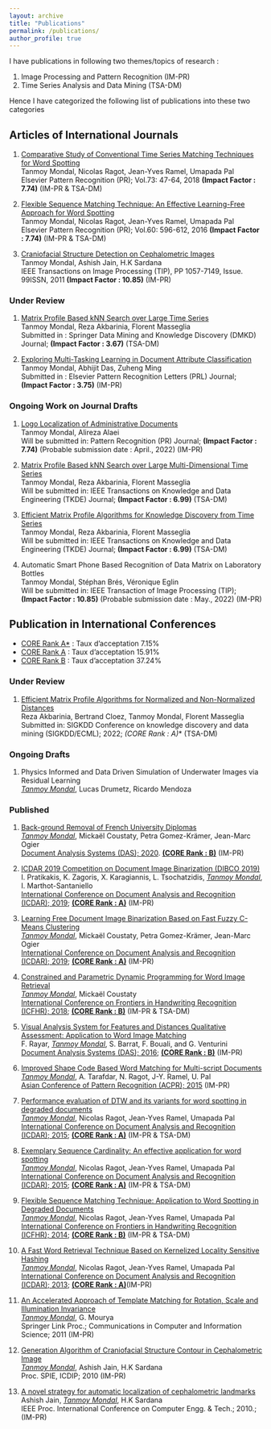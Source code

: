 ```yaml
---
layout: archive
title: "Publications"
permalink: /publications/
author_profile: true
---
```

I have publications in following two themes/topics of research :
1. Image Processing and Pattern Recognition (IM-PR)
2. Time Series Analysis and Data Mining (TSA-DM)

Hence I have categorized the following list of publications into these two categories


## Articles of International Journals


1. [Comparative Study of Conventional Time Series Matching Techniques for Word Spotting](/files/pdf/journal/DTW_PR.pdf) <br/>
Tanmoy Mondal, Nicolas Ragot, Jean-Yves Ramel, Umapada Pal <br/>
Elsevier Pattern Recognition (PR); Vol.73: 47-64, 2018 **(Impact Factor : 7.74)** (IM-PR & TSA-DM)

2.  [Flexible Sequence Matching Technique: An Effective Learning-Free Approach for Word Spotting](/files/pdf/journal/FSM_PR.pdf) <br/>
Tanmoy Mondal, Nicolas Ragot, Jean-Yves Ramel, Umapada Pal <br/>
Elsevier Pattern Recognition (PR); Vol.60: 596-612, 2016 **(Impact Factor : 7.74)** (IM-PR & TSA-DM)

3. [Craniofacial Structure Detection on Cephalometric Images](/files/pdf/journal/TIP.pdf) <br/>
Tanmoy Mondal, Ashish Jain, H.K Sardana <br/> IEEE Transactions on Image Processing (TIP), PP 1057-7149, Issue. 99ISSN, 2011 **(Impact Factor : 10.85)** (IM-PR)


### Under Review

1. [Matrix Profile Based kNN Search over Large Time Series](/files/pdf/journal/kNN_Matrix_Profile.pdf) <br/>
Tanmoy Mondal, Reza Akbarinia, Florent Masseglia <br/>
Submitted in : Springer Data Mining and Knowledge Discovery (DMKD) Journal; **(Impact Factor : 3.67)** (TSA-DM)

2. [Exploring Multi-Tasking Learning in Document Attribute Classification](/files/pdf/journal/font_recog.pdf) <br/>
Tanmoy Mondal, Abhijit Das, Zuheng Ming <br/>
Submitted in : Elsevier Pattern Recognition Letters (PRL) Journal; **(Impact Factor : 3.75)** (IM-PR)



### Ongoing Work on Journal Drafts

1. [Logo Localization of Administrative Documents](/files/pdf/journal/LogoLocalization.pdf) <br/>
Tanmoy Mondal, Alireza Alaei <br/>
Will be submitted in: Pattern Recognition (PR) Journal; **(Impact Factor : 7.74)** (Probable submission date : April., 2022) (IM-PR)

2. [Matrix Profile Based kNN Search over Large Multi-Dimensional Time Series](/files/pdf/journal/multi_dims.pdf) <br/>
Tanmoy Mondal, Reza Akbarinia, Florent Masseglia <br/>
Will be submitted in: IEEE Transactions on Knowledge and Data Engineering (TKDE) Journal; **(Impact Factor : 6.99)** (TSA-DM)

3. [Efficient Matrix Profile Algorithms for Knowledge Discovery from Time Series](/files/pdf/journal/AAMP_Journal.pdf) <br/>
Tanmoy Mondal, Reza Akbarinia, Florent Masseglia <br/>
Will be submitted in: IEEE Transactions on Knowledge and Data Engineering (TKDE) Journal; **(Impact Factor : 6.99)** (TSA-DM)

4. Automatic Smart Phone Based Recognition of Data Matrix on Laboratory Bottles <br/>
Tanmoy Mondal, Stéphan Brés, Véronique Eglin <br/>
Will be submitted in: IEEE Transaction of Image Processing (TIP); **(Impact Factor : 10.85)** (Probable submission date : May., 2022) (IM-PR)


## Publication in International Conferences

* [CORE Rank A*](http://portal.core.edu.au/conf-ranks/) : Taux d’acceptation 7.15%
* [CORE Rank A](http://portal.core.edu.au/conf-ranks/) : Taux d’acceptation 15.91%
* [CORE Rank B](http://portal.core.edu.au/conf-ranks/) : Taux d’acceptation 37.24%


### Under Review

1. [Efficient Matrix Profile Algorithms for Normalized and Non-Normalized Distances](https://github.com/anoynymREVIEW/Materials_Only/blob/main/KDD_2022.pdf) <br/> Reza Akbarinia, Bertrand Cloez, Tanmoy Mondal, Florent Masseglia <br/>
Submitted in: SIGKDD Conference on knowledge discovery and data mining (SIGKDD/ECML); 2022; **(CORE Rank : A*)** (TSA-DM)

### Ongoing Drafts

1. Physics Informed and Data Driven Simulation of Underwater Images via Residual Learning <br/>
<u>*Tanmoy Mondal*</u>, Lucas Drumetz, Ricardo Mendoza <br/> 

<!-- Will be submitted in: European Conference on Computer Vision (ECCV); 2022; **(CORE Rank : A*)** (IM-PR) -->



### Published
1. [Back-ground Removal of French University Diplomas](https://www.researchgate.net/publication/343644589_Background_Removal_of_French_University_Diplomas) 
<br/> <u>*Tanmoy Mondal*</u>, Mickaël Coustaty, Petra Gomez-Krämer, Jean-Marc Ogier <br/>
[Document Analysis Systems (DAS); 2020](https://iapr.org/archives/das2020/). [<u>**(CORE Rank : B)**</u>](http://portal.core.edu.au/conf-ranks/1998/) (IM-PR)

2. [ICDAR 2019 Competition on Document Image Binarization (DIBCO 2019)](https://www.researchgate.net/publication/339019523_ICDAR_2019_Competition_on_Document_Image_Binarization_DIBCO_2019) <br/>
I. Pratikakis, K. Zagoris, X. Karagiannis, L. Tsochatzidis, <u>*Tanmoy Mondal*</u>, I. Marthot-Santaniello <br/>
[International Conference on Document Analysis and Recognition (ICDAR); 2019](http://icdar2019.org/); [<u>**(CORE Rank : A)**</u>](http://portal.core.edu.au/conf-ranks/2047/) (IM-PR)

3. [Learning Free Document Image Binarization Based on Fast Fuzzy C-Means Clustering](https://www.researchgate.net/publication/339024855_Learning_Free_Document_Image_Binarization_Based_on_Fast_Fuzzy_C-Means_Clustering) <br/>
<u>*Tanmoy Mondal*</u>, Mickaël Coustaty, Petra Gomez-Krämer, Jean-Marc Ogier <br/>
[International Conference on Document Analysis and Recognition (ICDAR); 2019](http://icdar2019.org/); [<u>**(CORE Rank : A)**</u>](http://portal.core.edu.au/conf-ranks/2047/) (IM-PR)

4. [Constrained and Parametric Dynamic Programming for Word Image Retrieval](https://www.researchgate.net/publication/329820093_Constrained_and_Parametric_Dynamic_Programming_for_Word_Image_Retrieval) <br/>
<u>*Tanmoy Mondal*</u>, Mickaël Coustaty <br/>
[International Conference on Frontiers in Handwriting Recognition (ICFHR); 2018](https://iapr.org/archives/icfhr2018/); [<u>**(CORE Rank : B)**</u>](http://portal.core.edu.au/conf-ranks/1035/) (IM-PR & TSA-DM)

5. [Visual Analysis System for Features and Distances Qualitative Assessment: Application to Word Image Matching](https://www.researchgate.net/publication/303950840_Visual_Analysis_System_for_Features_and_Distances_Qualitative_Assessment_Application_to_Word_Image_Matching) <br/>
F. Rayar, <u>*Tanmoy Mondal*</u>, S. Barrat, F. Bouali, and G. Venturini<br/>
[Document Analysis Systems (DAS); 2016](https://www.primaresearch.org/das2016/); [<u>**(CORE Rank : B)**</u>](http://portal.core.edu.au/conf-ranks/1998/) (IM-PR)

6. [Improved Shape Code Based Word Matching for Multi-script Documents](https://www.researchgate.net/publication/295547853_Improved_Shape_Code_Based_Word_Matching_For_Multi-script_Documents) <br/>
<u>*Tanmoy Mondal*</u>, A. Tarafdar, N. Ragot, J-Y. Ramel, U. Pal <br/>
[Asian Conference of Pattern Recognition (ACPR); 2015](https://acpr2015.org/) (IM-PR)

7. [Performance evaluation of DTW and its variants for word spotting in degraded documents](https://www.researchgate.net/publication/280084351_Performance_Evaluation_of_DTW_and_its_Variants_for_Word_Spotting_in_Degraded_Documents) <br/>
<u>*Tanmoy Mondal*</u>, Nicolas Ragot, Jean-Yves Ramel, Umapada Pal <br/>
[International Conference on Document Analysis and Recognition (ICDAR); 2015](https://iapr.org/archives/icdar2015/index.html); [<u>**(CORE Rank : A)**</u>](http://portal.core.edu.au/conf-ranks/2047/) (IM-PR & TSA-DM)

8. [Exemplary Sequence Cardinality: An effective application for word spotting](https://www.researchgate.net/publication/280084346_Exemplary_Sequence_Cardinality_An_Effective_Application_for_Word_Spotting) <br/>
<u>*Tanmoy Mondal*</u>, Nicolas Ragot, Jean-Yves Ramel, Umapada Pal <br/>
[International Conference on Document Analysis and Recognition (ICDAR); 2015](https://iapr.org/archives/icdar2015/index.html); [<u>**(CORE Rank : A)**</u>](http://portal.core.edu.au/conf-ranks/2047/) (IM-PR & TSA-DM)




9. [Flexible Sequence Matching Technique: Application to Word Spotting in Degraded Documents](https://www.researchgate.net/publication/265258101_Flexible_Sequence_Matching_Technique_Application_to_Word_Spotting_in_Degraded_Documents) <br/>
<u>*Tanmoy Mondal*</u>, Nicolas Ragot, Jean-Yves Ramel, Umapada Pal <br/>
[International Conference on Frontiers in Handwriting Recognition (ICFHR); 2014](https://iapr.org/archives/icfhr2014/wp-content/uploads/2014/09/ICFHR2014-Detailed-Program_v2.pdf); [<u>**(CORE Rank : B)**</u>](http://portal.core.edu.au/conf-ranks/1035/) (IM-PR & TSA-DM)



10. [A Fast Word Retrieval Technique Based on Kernelized Locality Sensitive Hashing](https://www.researchgate.net/publication/259752680_A_Fast_Word_Retrieval_Technique_Based_on_Kernelized_Locality_Sensitive_Hashing) <br/>
<u>*Tanmoy Mondal*</u>, Nicolas Ragot, Jean-Yves Ramel, Umapada Pal <br/>
[International Conference on Document Analysis and Recognition (ICDAR); 2013](https://iapr.org/archives/icdar2013/); [<u>**(CORE Rank : A)**</u>](http://portal.core.edu.au/conf-ranks/2047/)(IM-PR)

11. [An Accelerated Approach of Template Matching for Rotation, Scale and Illumination Invariance](https://link.springer.com/chapter/10.1007/978-3-642-19263-0_15) <br/>
<u>*Tanmoy Mondal*</u>, G. Mourya <br/>
Springer Link Proc.; Communications in Computer and Information Science; 2011 (IM-PR)

12. [Generation Algorithm of Craniofacial Structure Contour in Cephalometric Image](https://www.spiedigitallibrary.org/conference-proceedings-of-spie/7546/75460Z/Generation-algorithm-of-craniofacial-structure-contour-in-cephalometric-images/10.1117/12.853786.short) <br/>
<u>*Tanmoy Mondal*</u>, Ashish Jain, H.K Sardana <br/>
Proc. SPIE, ICDIP; 2010 (IM-PR)

13. [A novel strategy for automatic localization of cephalometric landmarks](https://ieeexplore.ieee.org/document/5485871) <br/>
Ashish Jain, <u>*Tanmoy Mondal*</u>, H.K Sardana <br/>
IEEE Proc. International Conference on Computer Engg. & Tech.; 2010.; (IM-PR)